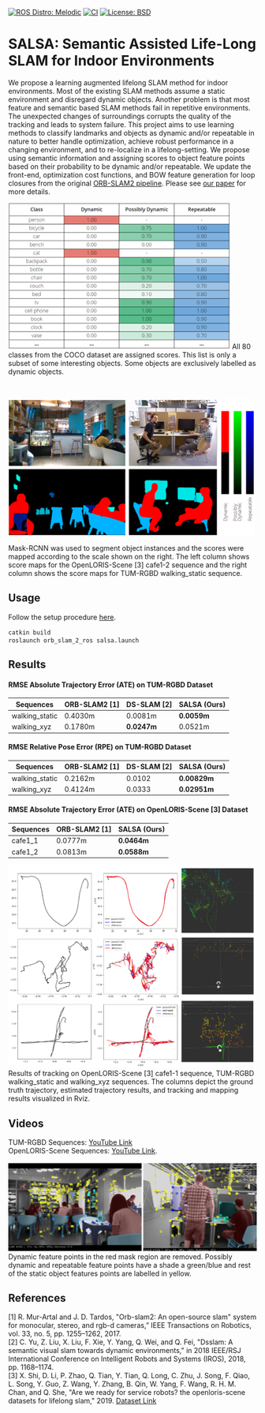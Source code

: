 [![ROS Distro: Melodic](https://img.shields.io/badge/ROS-Melodic-blue.svg)](http://wiki.ros.org/melodic)
[![CI](https://github.com/heethesh/SLAM-Project/workflows/Lint/badge.svg)](https://github.com/heethesh/SLAM-Project/actions)
[![License: BSD](https://img.shields.io/badge/License-BSD-yellow.svg)](./LICENSE)

# SALSA: Semantic Assisted Life-Long SLAM for Indoor Environments

We propose a learning augmented lifelong SLAM method for indoor environments. Most of the existing SLAM methods assume a static environment and disregard dynamic objects. Another problem is that most feature and semantic based SLAM methods fail in repetitive environments. The unexpected changes of surroundings corrupts the quality of the tracking and leads to system failure. This project aims to use learning methods to classify landmarks and objects as dynamic and/or repeatable in nature to better handle optimization, achieve robust performance in a changing environment, and to re-localize in a lifelong-setting. We propose using semantic information and assigning scores to object feature points based on their probability to be dynamic and/or repeatable. We update the front-end, optimization cost functions, and BOW feature generation for loop closures from the original [ORB-SLAM2 pipeline](https://github.com/appliedAI-Initiative/orb_slam_2_ros). Please see [our paper](docs/report.pdf) for more details.

<img src="docs/scores-table.jpg?raw=true" width="450">
All 80 classes from the COCO dataset are assigned scores. This list is only a subset of some interesting objects. Some objects are exclusively labelled as dynamic objects.

&nbsp;  
&nbsp;
<img src="docs/scoremaps.jpg?raw=true" width="500">

Mask-RCNN was used to segment object instances and the scores were mapped according to the scale shown on the right. The left column shows score maps for the OpenLORIS-Scene [3] cafe1-2 sequence and the right column shows the score maps for TUM-RGBD  walking_static sequence.

## Usage
Follow the setup procedure [here](https://github.com/appliedAI-Initiative/orb_slam_2_ros#2-building-orb_slam2_ros).

```
catkin build
roslaunch orb_slam_2_ros salsa.launch
```

## Results

#### RMSE Absolute Trajectory Error (ATE) on TUM-RGBD Dataset
| Sequences      | ORB-SLAM2 [1] | DS-SLAM [2] | SALSA (Ours) |
|----------------|---------------|-------------|--------------|
| walking_static | 0.4030m       | 0.0081m     | **0.0059m**      |
| walking_xyz    | 0.1780m       | **0.0247m**     | 0.0521m      |

#### RMSE Relative Pose Error (RPE) on TUM-RGBD Dataset
| Sequences      | ORB-SLAM2 [1] | DS-SLAM [2] | SALSA (Ours) |
|----------------|---------------|-------------|--------------|
| walking_static | 0.2162m       | 0.0102      | **0.00829m**     |
| walking_xyz    | 0.4124m       | 0.0333      | **0.02951m**     |

#### RMSE Absolute Trajectory Error (ATE) on OpenLORIS-Scene [3] Dataset
| Sequences | ORB-SLAM2 [1] | SALSA (Ours) |
|-----------|-----------|-------------|
| cafe1_1   | 0.0777m   | **0.0464m**     |
| cafe1_2   | 0.0813m   | **0.0588m**     |

<img src="docs/results.png?raw=true">
Results of tracking on OpenLORIS-Scene [3] cafe1-1 sequence, TUM-RGBD walking_static and walking_xyz sequences. The columns depict the ground truth trajectory, estimated trajectory results, and tracking and mapping results visualized in Rviz.

## Videos
TUM-RGBD Sequences: [YouTube Link](https://youtu.be/0TvNcxreGtI)  
OpenLORIS-Scene Sequences: [YouTube Link](https://youtu.be/9ku1nIotTUw).  
<br>
<img src="docs/tracking.png?raw=true">
Dynamic feature points in the red mask region are removed. Possibly dynamic and repeatable feature points have a shade a green/blue and rest of the static object features points are labelled in yellow.

## References
[1] R. Mur-Artal and J. D. Tardos, "Orb-slam2: An open-source slam" system for monocular, stereo, and rgb-d cameras,” IEEE Transactions on Robotics, vol. 33, no. 5, pp. 1255–1262, 2017.  
[2] C. Yu, Z. Liu, X. Liu, F. Xie, Y. Yang, Q. Wei, and Q. Fei, "Dsslam: A semantic visual slam towards dynamic environments," in 2018 IEEE/RSJ International Conference on Intelligent Robots and Systems (IROS), 2018, pp. 1168–1174.  
[3] X. Shi, D. Li, P. Zhao, Q. Tian, Y. Tian, Q. Long, C. Zhu, J. Song, F. Qiao, L. Song, Y. Guo, Z. Wang, Y. Zhang, B. Qin, W. Yang, F. Wang, R. H. M. Chan, and Q. She, "Are we ready for service robots? the openloris-scene datasets for lifelong slam," 2019. [Dataset Link](https://lifelong-robotic-vision.github.io/dataset/scene)

